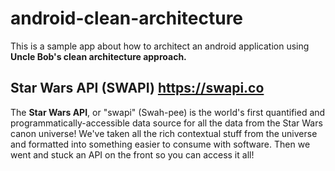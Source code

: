 # android-clean-architecture
This is a sample app about how to architect an android application using **Uncle Bob's clean architecture approach.**

## Star Wars API (SWAPI) https://swapi.co
The **Star Wars API**, or "swapi" (Swah-pee) is the world's first quantified and programmatically-accessible data source for all the data from the Star Wars canon universe!
We've taken all the rich contextual stuff from the universe and formatted into something easier to consume with software. Then we went and stuck an API on the front so you can access it all!
